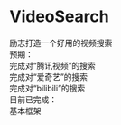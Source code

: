 ﻿# VideoSearch
励志打造一个好用的视频搜索  
预期：  
完成对“腾讯视频”的搜索  
完成对“爱奇艺”的搜索  
完成对“bilibili”的搜索  
目前已完成：  
基本框架    
